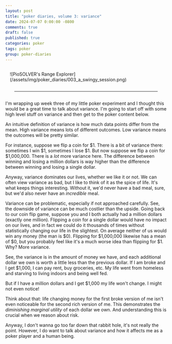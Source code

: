 ```yaml
---
layout: post
title: "poker diaries, volume 3: variance"
date: 2024-07-07 0:00:00 -0800
comments: true
draft: false
published: true
categories: poker
tags: poker
group: poker-diaries
---
```


<div markdown="1" style="margin:1em; margin-top:2em;" >
![PioSOLVER's Range Explorer](/assets/img/poker_diaries/003_a_swingy_session.png)
</div>

<hr style="margin:2em;">

I'm wrapping up week three of my little poker experiment and I thought this
would be a great time to talk about variance. I'm going to start off with some
high level stuff on variance and then get to the poker content below.

An intuitive definition of variance is how much data points differ from the
mean. High variance means lots of different outcomes. Low variance means the
outcomes will be pretty similar.

For instance, suppose we flip a coin for $1. There is a bit of variance there:
sometimes I win $1, sometimes I lose $1. But now suppose we flip a coin for
$1,000,000. There is a _lot_ more variance here. The difference between winning
and losing a million dollars is way higher than the difference between winning
and losing a single dollar.

Anyway, variance dominates our lives, whether we like it or not. We can often
view variance as bad, but I like to think of it as the spice of life. It's what
keeps things interesting. Without it, we'd never have a bad meal, sure, but we'd
also never have an _incredible_ meal.

Variance can be problematic, especially if not approached carefully. See, the
downside of variance can be much costlier than the upside. Going back to our
coin flip game, suppose you and I both actually had a million dollars (exactly
one million). Flipping a coin for a single dollar would have no impact on our
lives, and in fact we could do it thousands of times without statistically
changing our life in the slightest. On average neither of us would win any money
(the man is $0). Flipping for $1,000,000 likewise has a mean of $0, but you
probably feel like it's a much worse idea than flipping for $1. Why? More
variance.

See, the variance is in the amount of money we have, and each additional dollar
we own is worth a little less than the previous dollar. If I am broke and I get
$1,000, I can pay rent, buy groceries, etc. My life went from homeless and
starving to living indoors and being well fed.

But if I have a million dollars and I get $1,000 my life won't change. I might
not even notice!

Think about that: life changing money for the first broke version of me isn't
even noticeable for the second rich version of me. This demonstrates the
_diminishing marginal utility_ of each dollar we own. And understanding this is
crucial when we reason about risk.

Anyway, I don't wanna go too far down that rabbit hole, it's not really the
point. However, I do want to talk about variance and how it affects me as a
poker player and a human being.

## 